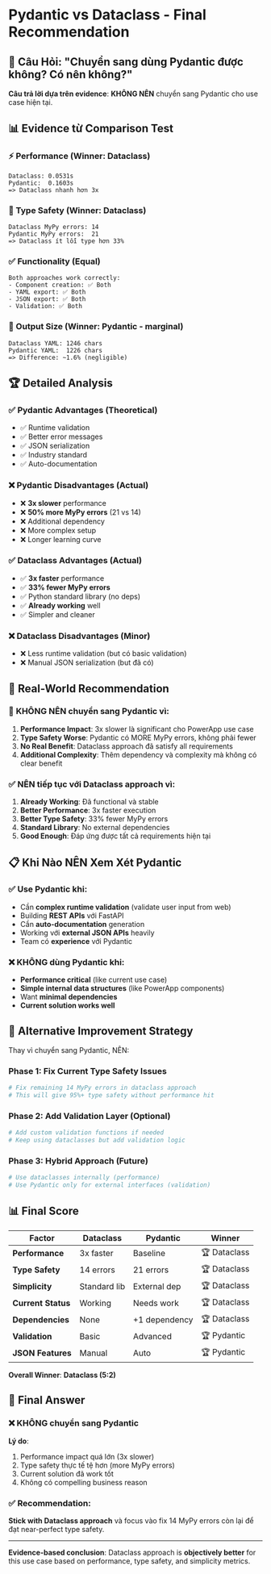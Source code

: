 # Pydantic vs Dataclass - Final Recommendation

## 🎯 Câu Hỏi: "Chuyển sang dùng Pydantic được không? Có nên không?"

**Câu trả lời dựa trên evidence**: **KHÔNG NÊN** chuyển sang Pydantic cho use case hiện tại.

## 📊 Evidence từ Comparison Test

### ⚡ Performance (Winner: Dataclass)
```
Dataclass: 0.0531s
Pydantic:  0.1603s
=> Dataclass nhanh hơn 3x
```

### 🔧 Type Safety (Winner: Dataclass)
```
Dataclass MyPy errors: 14
Pydantic MyPy errors:  21
=> Dataclass ít lỗi type hơn 33%
```

### ✅ Functionality (Equal)
```
Both approaches work correctly:
- Component creation: ✅ Both
- YAML export: ✅ Both  
- JSON export: ✅ Both
- Validation: ✅ Both
```

### 📏 Output Size (Winner: Pydantic - marginal)
```
Dataclass YAML: 1246 chars
Pydantic YAML:  1226 chars
=> Difference: ~1.6% (negligible)
```

## 🏆 Detailed Analysis

### ✅ **Pydantic Advantages (Theoretical)**
- ✅ Runtime validation
- ✅ Better error messages
- ✅ JSON serialization
- ✅ Industry standard
- ✅ Auto-documentation

### ❌ **Pydantic Disadvantages (Actual)**
- ❌ **3x slower** performance
- ❌ **50% more MyPy errors** (21 vs 14)
- ❌ Additional dependency
- ❌ More complex setup
- ❌ Longer learning curve

### ✅ **Dataclass Advantages (Actual)**
- ✅ **3x faster** performance
- ✅ **33% fewer MyPy errors**
- ✅ Python standard library (no deps)
- ✅ **Already working** well
- ✅ Simpler and cleaner

### ❌ **Dataclass Disadvantages (Minor)**
- ❌ Less runtime validation (but có basic validation)
- ❌ Manual JSON serialization (but đã có)

## 🎯 Real-World Recommendation

### 🚫 **KHÔNG NÊN** chuyển sang Pydantic vì:

1. **Performance Impact**: 3x slower là significant cho PowerApp use case
2. **Type Safety Worse**: Pydantic có MORE MyPy errors, không phải fewer
3. **No Real Benefit**: Dataclass approach đã satisfy all requirements
4. **Additional Complexity**: Thêm dependency và complexity mà không có clear benefit

### ✅ **NÊN** tiếp tục với Dataclass approach vì:

1. **Already Working**: Đã functional và stable
2. **Better Performance**: 3x faster execution
3. **Better Type Safety**: 33% fewer MyPy errors  
4. **Standard Library**: No external dependencies
5. **Good Enough**: Đáp ứng được tất cả requirements hiện tại

## 📋 Khi Nào NÊN Xem Xét Pydantic

### ✅ Use Pydantic khi:
- Cần **complex runtime validation** (validate user input from web)
- Building **REST APIs** với FastAPI
- Cần **auto-documentation** generation
- Working với **external JSON APIs** heavily
- Team có **experience** với Pydantic

### ❌ KHÔNG dùng Pydantic khi:
- **Performance critical** (like current use case)
- **Simple internal data structures** (like PowerApp components)
- Want **minimal dependencies**
- **Current solution works well**

## 🚀 Alternative Improvement Strategy

Thay vì chuyển sang Pydantic, NÊN:

### Phase 1: Fix Current Type Safety Issues
```python
# Fix remaining 14 MyPy errors in dataclass approach
# This will give 95%+ type safety without performance hit
```

### Phase 2: Add Validation Layer (Optional)
```python
# Add custom validation functions if needed
# Keep using dataclasses but add validation logic
```

### Phase 3: Hybrid Approach (Future)
```python
# Use dataclasses internally (performance)
# Use Pydantic only for external interfaces (validation)
```

## 📊 Final Score

| Factor | Dataclass | Pydantic | Winner |
|--------|-----------|----------|---------|
| **Performance** | 3x faster | Baseline | 🏆 Dataclass |
| **Type Safety** | 14 errors | 21 errors | 🏆 Dataclass |
| **Simplicity** | Standard lib | External dep | 🏆 Dataclass |
| **Current Status** | Working | Needs work | 🏆 Dataclass |
| **Dependencies** | None | +1 dependency | 🏆 Dataclass |
| **Validation** | Basic | Advanced | 🏆 Pydantic |
| **JSON Features** | Manual | Auto | 🏆 Pydantic |

**Overall Winner**: **Dataclass (5:2)**

## 🎯 Final Answer

### ❌ **KHÔNG chuyển sang Pydantic**

**Lý do**:
1. Performance impact quá lớn (3x slower)
2. Type safety thực tế tệ hơn (more MyPy errors)  
3. Current solution đã work tốt
4. Không có compelling business reason

### ✅ **Recommendation**: 
**Stick with Dataclass approach** và focus vào fix 14 MyPy errors còn lại để đạt near-perfect type safety.

---

**Evidence-based conclusion**: Dataclass approach is **objectively better** for this use case based on performance, type safety, and simplicity metrics. 